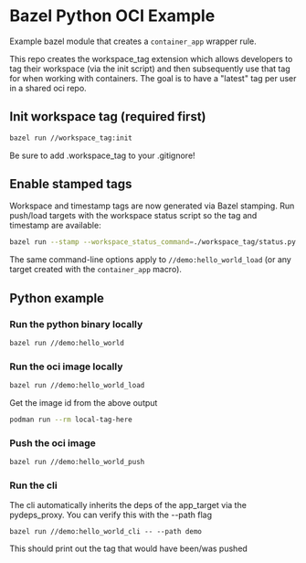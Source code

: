 # Bazel Python OCI Example

Example bazel module that creates a `container_app` wrapper rule.

This repo creates the workspace_tag extension which allows developers to tag their workspace (via the init script) and then subsequently use that tag for when working with containers. The goal is to have a "latest" tag per user in a shared oci repo.

## Init workspace tag (required first)

```sh
bazel run //workspace_tag:init
```

Be sure to add .workspace_tag to your .gitignore!

## Enable stamped tags

Workspace and timestamp tags are now generated via Bazel stamping. Run push/load
targets with the workspace status script so the tag and timestamp are available:

```sh
bazel run --stamp --workspace_status_command=./workspace_tag/status.py //demo:hello_world_push
```

The same command-line options apply to `//demo:hello_world_load` (or any target
created with the `container_app` macro).

## Python example

### Run the python binary locally

```sh
bazel run //demo:hello_world
```

### Run the oci image locally

```sh
bazel run //demo:hello_world_load
```

Get the image id from the above output

```sh
podman run --rm local-tag-here
```

### Push the oci image

```sh
bazel run //demo:hello_world_push
```

### Run the cli

The cli automatically inherits the deps of the app_target via the pydeps_proxy. You can verify this with the --path flag

```
bazel run //demo:hello_world_cli -- --path demo
```

This should print out the tag that would have been/was pushed
